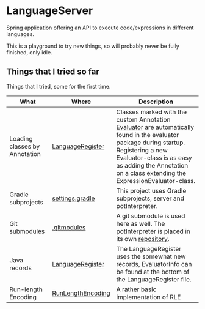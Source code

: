 # LanguageServer

Spring application offering an API to execute code/expressions in different languages.

This is a playground to try new things, so will probably never be fully finished, only idle.

## Things that I tried so far

Things that I tried, some for the first time.

| What                          | Where                                                                                                        | Description                                                                                                                                                                                                                                                                                                                      |
|-------------------------------|--------------------------------------------------------------------------------------------------------------|----------------------------------------------------------------------------------------------------------------------------------------------------------------------------------------------------------------------------------------------------------------------------------------------------------------------------------|
| Loading classes by Annotation | [LanguageRegister](./server/src/main/java/at/schrer/languageServer/evaluation/LanguageRegister.java)         | Classes marked with the custom Annotation [Evaluator](./server/src/main/java/at/schrer/languageServer/evaluation/util/Evaluator.java) are automatically found in the evaluator package during startup. Registering a new Evaluator-class is as easy as adding the Annotation on a class extending the ExpressionEvaluator-class. |
| Gradle subprojects            | [settings.gradle](./settings.gradle)                                                                         | This project uses Gradle subprojects, server and potInterpreter.                                                                                                                                                                                                                                                                 |
| Git submodules                | [.gitmodules](./.gitmodules)                                                                                 | A git submodule is used here as well. The potInterpreter is placed in its own [repository](https://github.com/schrer/potInterpreter).                                                                                                                                                                                            |
| Java records                  | [LanguageRegister](./server/src/main/java/at/schrer/languageServer/evaluation/LanguageRegister.java)         | The LanguageRegister uses the somewhat new records, EvaluatorInfo can be found at the bottom of the LanguageRegister file.                                                                                                                                                                                                       |
| Run-length Encoding           | [RunLengthEncoding](./server/src/main/java/at/schrer/languageServer/util/compression/RunLengthEncoding.java) | A rather basic implementation of RLE                                                                 |